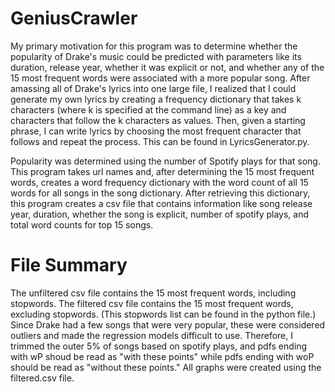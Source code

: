 # GeniusCrawler
My primary motivation for this program was to determine whether the popularity of Drake's music could be predicted with parameters like its duration, release year, whether it was explicit or not, and  whether any of the 15 most frequent words were associated with a more popular song. After amassing all of Drake's lyrics into one large file, I realized that I could generate my own lyrics by creating a frequency dictionary that takes k characters (where k is specified at the command line) as a key and characters that follow the k characters as values. Then, given a starting phrase, I can write lyrics by choosing the most frequent character that follows and repeat the process. This can be found in LyricsGenerator.py. 

Popularity was determined using the number of Spotify plays for that song. This program takes url names and, after determining the 15 most frequent words, creates a word frequency dictionary with the word count of all 15 words for all songs in the song dictionary. After retrieving this dictionary, this program creates a csv file that contains information like song release year, duration, whether the song is explicit, number of spotify plays, and total word counts for top 15 songs. 

# File Summary
The unfiltered csv file contains the 15 most frequent words, including stopwords. 
The filtered csv file contains the 15 most frequent words, excluding stopwords.
(This stopwords list can be found in the python file.)
Since Drake had a few songs that were very popular, these were considered outliers and made the regression models difficult to use. Therefore, I trimmed the outer 5% of songs based on spotify plays, and pdfs ending with wP shoud be read as "with these points" while pdfs ending with woP should be read as "without these points." All graphs were created using the filtered.csv file.

